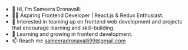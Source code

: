 - 👋 Hi, I’m Sameera Dronavalli
- 👨‍💻 Aspiring Frontend Developer | React.js & Redux Enthusiast.
- 👀 Interested in teaming up on frontend web development and projects that encourage learning and skill-building.
- 🌱 Learning and growing in frontend development.
- 📫 Reach me sameeradronavalli99@gmail.com


<!---
SameeraDronavalli/SameeraDronavalli is a ✨ special ✨ repository because its `README.md` (this file) appears on your GitHub profile.
You can click the Preview link to take a look at your changes.
--->
